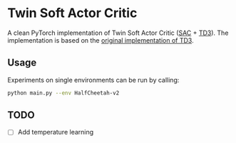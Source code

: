 # Twin Soft Actor Critic

A clean PyTorch implementation of Twin Soft Actor Critic ([SAC](https://arxiv.org/pdf/1812.05905.pdf) + [TD3](https://arxiv.org/abs/1802.09477)). The implementation is based on the [original implementation of TD3](https://github.com/sfujim/TD3).

## Usage
Experiments on single environments can be run by calling:
```bash
python main.py --env HalfCheetah-v2
```

## TODO
- [ ] Add temperature learning 

